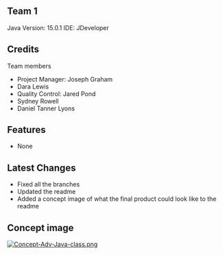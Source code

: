 ## Team 1

Java Version: 15.0.1
IDE: JDeveloper

## Credits
Team members 
* Project Manager: Joseph Graham
* Dara Lewis
* Quality Control: Jared Pond
* Sydney Rowell
* Daniel Tanner Lyons

## Features

* None

## Latest Changes

* Fixed all the branches
* Updated the readme
* Added a concept image of what the final product could look like to the readme

## Concept image

[![Concept-Adv-Java-class.png](https://i.postimg.cc/Zqw5xcH7/Concept-Adv-Java-class.png)](https://postimg.cc/v16yQ5pf)